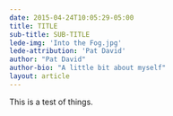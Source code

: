 ```yaml
---
date: 2015-04-24T10:05:29-05:00
title: TITLE 
sub-title: SUB-TITLE
lede-img: 'Into the Fog.jpg'
lede-attribution: 'Pat David'
author: "Pat David"
author-bio: "A little bit about myself"
layout: article
---
```


This is a test of things.
